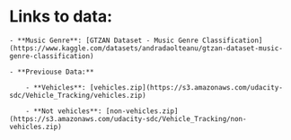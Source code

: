 # Links to data:

    - **Music Genre**: [GTZAN Dataset - Music Genre Classification](https://www.kaggle.com/datasets/andradaolteanu/gtzan-dataset-music-genre-classification)

    - **Previouse Data:**

        - **Vehicles**: [vehicles.zip](https://s3.amazonaws.com/udacity-sdc/Vehicle_Tracking/vehicles.zip)

        - **Not vehicles**: [non-vehicles.zip](https://s3.amazonaws.com/udacity-sdc/Vehicle_Tracking/non-vehicles.zip)

